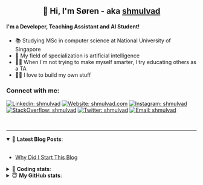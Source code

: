 <h2 align="center">
	👋 Hi, I'm Søren - aka <a href="https://shmulvad.com">shmulvad</a>
</h2>

#### I'm a Developer, Teaching Assistant and AI Student!
- 📚 Studying MSc in computer science at National University of Singapore
- 🧠 My field of specialization is artificial intelligence
- 👨‍🏫 When I'm not trying to make myself smarter, I try educating others as a TA
- 👨‍💻 I love to build my own stuff

### Connect with me:

[![Linkedin: shmulvad](https://img.shields.io/badge/shmulvad-blue?style=flat&logo=Linkedin&logoColor=white)][linkedin]
[![Website: shmulvad.com](https://img.shields.io/badge/shmulvad.com-47CCCC?&style=flat&logo=Google-Chrome&logoColor=white)][website]
[![Instagram: shmulvad](https://img.shields.io/badge/-@shmulvad-purple?style=flat&logo=Instagram&logoColor=white)][instagram]
[![StackOverflow: shmulvad](https://img.shields.io/badge/shmulvad-FE7A16?style=flat&logo=stack-overflow&logoColor=white)][stackOverflow]
[![Twitter: shmulvad](https://img.shields.io/badge/@shmulvad-1ca0f1?style=flat&logo=twitter&logoColor=white)][twitter]
[![Email: shmulvad](https://img.shields.io/badge/shmulvad-D14836?style=flat&logo=gmail&logoColor=white)][mail]

<br />

---

<details open>
 <summary>📕 <b>Latest Blog Posts</b>: </summary>

<br>

<!-- BLOG-POST-LIST:START -->
- [Why Did I Start This Blog](https://shmulvad.com/blog/why-did-start-this-blog)
<!-- BLOG-POST-LIST:END -->

</details>

<!-- --- -->

<details>
 <summary>🤖 <b>Coding stats</b>: </summary>

<br>

<!--START_SECTION:waka-->
**I'm a Night 🦉** 

```text
🌞 Morning    90 commits     ██░░░░░░░░░░░░░░░░░░░░░░░   8.33% 
🌆 Daytime    420 commits    █████████░░░░░░░░░░░░░░░░   38.89% 
🌃 Evening    363 commits    ████████░░░░░░░░░░░░░░░░░   33.61% 
🌙 Night      207 commits    ████░░░░░░░░░░░░░░░░░░░░░   19.17%

```


📊 **This Week I Spent My Time On** 

```text
💬 Programming Languages: 
Python                   8 hrs 51 mins       █████████████░░░░░░░░░░░░   53.66% 
HTML                     2 hrs 22 mins       ███░░░░░░░░░░░░░░░░░░░░░░   14.42% 
Text                     1 hr 52 mins        ██░░░░░░░░░░░░░░░░░░░░░░░   11.4% 
Other                    1 hr 37 mins        ██░░░░░░░░░░░░░░░░░░░░░░░   9.86% 
TeX                      37 mins             █░░░░░░░░░░░░░░░░░░░░░░░░   3.8%

🔥 Editors: 
VS Code                  12 hrs 12 mins      ██████████████████░░░░░░░   73.97% 
Sublime Text             2 hrs 40 mins       ████░░░░░░░░░░░░░░░░░░░░░   16.19% 
Zsh                      1 hr 37 mins        ██░░░░░░░░░░░░░░░░░░░░░░░   9.83%

🐱‍💻 Projects: 
overvaagning             6 hrs 43 mins       ██████████░░░░░░░░░░░░░░░   40.76% 
benchmark                2 hrs 41 mins       ████░░░░░░░░░░░░░░░░░░░░░   16.34% 
knowledge-discovery-data-2 hrs 38 mins       ████░░░░░░░░░░░░░░░░░░░░░   16.03% 
Unknown Project          2 hrs 18 mins       ███░░░░░░░░░░░░░░░░░░░░░░   14.02% 
overvaagning-admin       47 mins             █░░░░░░░░░░░░░░░░░░░░░░░░   4.75%

```


 Last Updated on 05/10/2021
<!--END_SECTION:waka-->

</details>

<!-- --- -->

<details>
 <summary>😇 <b>My GitHub stats</b>: </summary>

<br>

<img align="left" alt="shmulvad's Github Stats" src="https://github-readme-stats.vercel.app/api?username=shmulvad&show_icons=true&hide_border=true" />

</details>



[website]: https://shmulvad.com
[twitter]: https://twitter.com/shmulvad
[linkedin]: https://linkedin.com/in/shmulvad
[instagram]: https://instagram.com/shmulvad
[stackOverflow]: https://stackoverflow.com/users/9248793/shmulvad
[mail]: mailto:shmulvad@gmail.com
[github]: https://github.com/shmulvad
